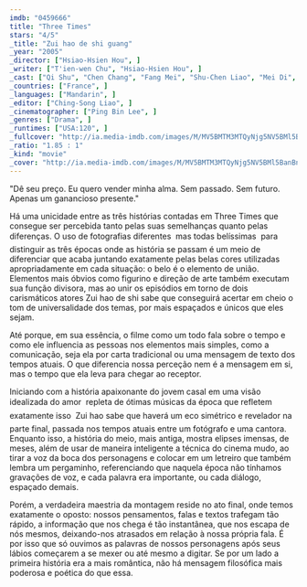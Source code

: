 ```yaml
---
imdb: "0459666"
title: "Three Times"
stars: "4/5"
_title: "Zui hao de shi guang"
_year: "2005"
_director: ["Hsiao-Hsien Hou", ]
_writer: ["T'ien-wen Chu", "Hsiao-Hsien Hou", ]
_cast: ["Qi Shu", "Chen Chang", "Fang Mei", "Shu-Chen Liao", "Mei Di", "Shi-Shan Chen", "Lee Pei-Hsuan", "Lawrence Ko", ]
_countries: ["France", ]
_languages: ["Mandarin", ]
_editor: ["Ching-Song Liao", ]
_cinematographer: ["Ping Bin Lee", ]
_genres: ["Drama", ]
_runtimes: ["USA:120", ]
_fullcover: "http://ia.media-imdb.com/images/M/MV5BMTM3MTQyNjg5NV5BMl5BanBnXkFtZTcwMzgxMTYzMQ@@.jpg"
_ratio: "1.85 : 1"
_kind: "movie"
_cover: "http://ia.media-imdb.com/images/M/MV5BMTM3MTQyNjg5NV5BMl5BanBnXkFtZTcwMzgxMTYzMQ@@._V1._SX97_SY140_.jpg"
---
```



"Dê seu preço. Eu quero vender minha alma. Sem passado. Sem futuro. Apenas um ganancioso presente."

Há uma unicidade entre as três histórias contadas em Three Times que consegue ser percebida tanto pelas suas semelhanças quanto pelas diferenças. O uso de fotografias diferentes  mas todas belíssimas  para distinguir as três épocas onde as história se passam é um meio de diferenciar que acaba juntando exatamente pelas belas cores utilizadas apropriadamente em cada situação: o belo é o elemento de união. Elementos mais óbvios como figurino e direção de arte também executam sua função divisora, mas ao unir os episódios em torno de dois carismáticos atores Zui hao de shi sabe que conseguirá acertar em cheio o tom de universalidade dos temas, por mais espaçados e únicos que eles sejam.

Até porque, em sua essência, o filme como um todo fala sobre o tempo e como ele influencia as pessoas nos elementos mais simples, como a comunicação, seja ela por carta tradicional ou uma mensagem de texto dos tempos atuais. O que diferencia nossa perceção nem é a mensagem em si, mas o tempo que ela leva para chegar ao receptor.

Iniciando com a história apaixonante do jovem casal em uma visão idealizada do amor  repleta de ótimas músicas da época que refletem exatamente isso  Zui hao sabe que haverá um eco simétrico e revelador na parte final, passada nos tempos atuais entre um fotógrafo e uma cantora. Enquanto isso, a história do meio, mais antiga, mostra elipses imensas, de meses, além de usar de maneira inteligente a técnica do cinema mudo, ao tirar a voz da boca dos personagens e colocar em um letreiro que também lembra um pergaminho, referenciando que naquela época não tínhamos gravações de voz, e cada palavra era importante, ou cada diálogo, espaçado demais.

Porém, a verdadeira maestria da montagem reside no ato final, onde temos exatamente o oposto: nossos pensamentos, falas e textos trafegam tão rápido, a informação que nos chega é tão instantânea, que nos escapa de nós mesmos, deixando-nos atrasados em relação à nossa própria fala. É por isso que só ouvimos as palavras de nossos personagens após seus lábios começarem a se mexer ou até mesmo a digitar. Se por um lado a primeira história era a mais romântica, não há mensagem filosófica mais poderosa e poética do que essa.

